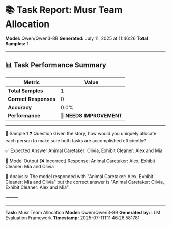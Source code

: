 # 📚 Task Report: Musr Team Allocation

**Model:** Qwen/Qwen3-8B
**Generated:** July 11, 2025 at 11:46:26
**Total Samples:** 1

---

## 📊 Task Performance Summary

| Metric | Value |
| ------ | ----- |
| **Total Samples** | 1 |
| **Correct Responses** | 0 |
| **Accuracy** | 0.0% |
| **Performance** | 🔴 **NEEDS IMPROVEMENT** |

---

📝 Sample 1
❓ Question
Given the story, how would you uniquely allocate each person to make sure both tasks are accomplished efficiently?

✅ Expected Answer
Animal Caretaker: Olivia, Exhibit Cleaner: Alex and Mia

🤖 Model Output (❌ Incorrect)
Response: Animal Caretaker: Alex, Exhibit Cleaner: Mia and Olivia

💬 Analysis:
The model responded with "Animal Caretaker: Alex, Exhibit Cleaner: Mia and Olivia" but the correct answer is "Animal Caretaker: Olivia, Exhibit Cleaner: Alex and Mia".

⸻

---

**Task:** Musr Team Allocation
**Model:** Qwen/Qwen3-8B
**Generated by:** LLM Evaluation Framework
**Timestamp:** 2025-07-11T11:46:26.581781